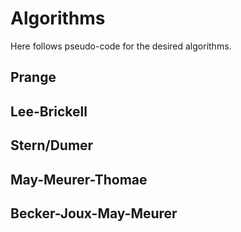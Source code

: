 # Algorithms

Here follows pseudo-code for the desired algorithms.

## Prange

## Lee-Brickell

## Stern/Dumer

## May-Meurer-Thomae

## Becker-Joux-May-Meurer
